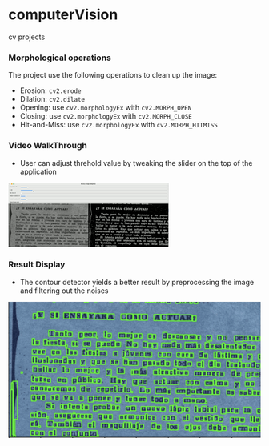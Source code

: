 # computerVision
cv projects

### Morphological operations
The project use the following operations to clean up the image:

* Erosion: `cv2.erode`
* Dilation: `cv2.dilate`
* Opening: use `cv2.morphologyEx` with `cv2.MORPH_OPEN`
* Closing: use `cv2.morphologyEx` with `cv2.MORPH_CLOSE`
* Hit-and-Miss: use `cv2.morphologyEx` with `cv2.MORPH_HITMISS`

### Video WalkThrough
* User can adjust threhold value by tweaking the slider on the top of the application

![demo](./converter.gif)

### Result Display 
* The contour detector yields a better result by 
preprocessing the image and filtering out the noises

<img src="./result.png"/>
